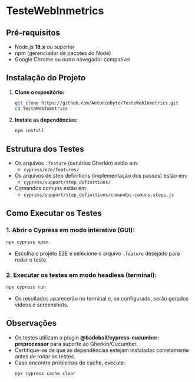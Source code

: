# TesteWebInmetrics

## Pré-requisitos

- Node.js **18.x** ou superior
- npm (gerenciador de pacotes do Node)
- Google Chrome ou outro navegador compatível

## Instalação do Projeto

1. **Clone o repositório:**
   ```bash
   git clone https://github.com/AntonioByte/TesteWebInmetrics.git
   cd TesteWebInmetrics
   ```

2. **Instale as dependências:**
   ```bash
   npm install
   ```

## Estrutura dos Testes

- Os arquivos `.feature` (cenários Gherkin) estão em:
  - `cypress/e2e/features/`
- Os arquivos de step definitions (implementação dos passos) estão em:
  - `cypress/support/step_definitions/`
- Comandos comuns estão em:
  - `cypress/support/step_definitions/comandos-comuns.steps.js`

## Como Executar os Testes

### 1. Abrir o Cypress em modo interativo (GUI):
```bash
npx cypress open
```
- Escolha o projeto E2E e selecione o arquivo `.feature` desejado para rodar o teste.

### 2. Executar os testes em modo headless (terminal):
```bash
npx cypress run
```
- Os resultados aparecerão no terminal e, se configurado, serão gerados vídeos e screenshots.

## Observações
- Os testes utilizam o plugin **@badeball/cypress-cucumber-preprocessor** para suporte ao Gherkin/Cucumber.
- Certifique-se de que as dependências estejam instaladas corretamente antes de rodar os testes.
- Caso encontre problemas de cache, execute:
  ```bash
  npx cypress cache clear
  ```

